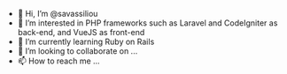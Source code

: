 - 👋 Hi, I’m @savassiliou
- 👀 I’m interested in PHP frameworks such as Laravel and CodeIgniter as back-end, and VueJS as front-end
- 🌱 I’m currently learning Ruby on Rails
- 💞️ I’m looking to collaborate on ...
- 📫 How to reach me ...

<!---
savassiliou/savassiliou is a ✨ special ✨ repository because its `README.md` (this file) appears on your GitHub profile.
You can click the Preview link to take a look at your changes.
--->

